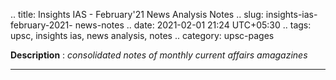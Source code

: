 .. title: Insights IAS - February'21 News Analysis Notes
.. slug: insights-ias-february-2021- news-notes
.. date: 2021-02-01 21:24 UTC+05:30
.. tags: upsc, insights ias, news analysis, notes
.. category: upsc-pages

**Description** : *consolidated notes of monthly current affairs amagazines*

***
<!-- TEASER_END -->